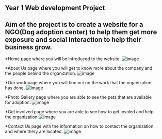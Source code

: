 Year 1 Web development Project
------------------------------
Aim of the project is to create a website for a NGO(Dog adoption center) to help them get more exposure and social interaction to help their business grow.
------------------------------
*Home page where you will be introduced to the website.
![image](https://github.com/Tobyrams/RescueARescue/assets/87528122/a295c779-da56-4b72-97de-ad19704a6388)

*About Us page where you will get to know more about the company and the people behind the organization.
![image](https://github.com/Tobyrams/RescueARescue/assets/87528122/f09b5199-284a-40e0-93c2-0a1d88171f09)

*Our work page where you will find out on the work that the organization has done.
![image](https://github.com/Tobyrams/RescueARescue/assets/87528122/68f65efa-5f33-4c79-9f1c-584c2146aaac)

*Photo Gallery page where you are able to see the pets that are available for adoption.
![image](https://github.com/Tobyrams/RescueARescue/assets/87528122/900197dd-e558-40df-95fd-4c4b2b47adf5)

*Get involved page where you are able to see how to get involed and help the organization
![image](https://github.com/Tobyrams/RescueARescue/assets/87528122/e0caeed6-e40e-42d0-aa72-a3f9a5188ab3)

*Contact Us page with the information on how to contact the organization and where thery are located.
![image](https://github.com/Tobyrams/RescueARescue/assets/87528122/3112aa7a-38cb-451e-9ff4-cecf08f67f47)
